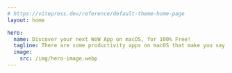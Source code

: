 ```yaml
---
# https://vitepress.dev/reference/default-theme-home-page
layout: home

hero:
  name: Discover your next WoW App on macOS, for 100% Free!
  tagline: There are some productivity apps on macOS that make you say "Wow!", we'll help you find them.
  image:
    src: /img/hero-image.webp
---
```


